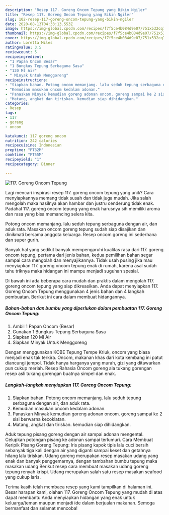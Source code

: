 ```yaml
---
description: "Resep 117. Goreng Oncom Tepung yang Bikin Ngiler"
title: "Resep 117. Goreng Oncom Tepung yang Bikin Ngiler"
slug: 102-resep-117-goreng-oncom-tepung-yang-bikin-ngiler
date: 2020-08-13T04:33:13.553Z
image: https://img-global.cpcdn.com/recipes/f7f5ce4b084d9e07/751x532cq70/117-goreng-oncom-tepung-foto-resep-utama.jpg
thumbnail: https://img-global.cpcdn.com/recipes/f7f5ce4b084d9e07/751x532cq70/117-goreng-oncom-tepung-foto-resep-utama.jpg
cover: https://img-global.cpcdn.com/recipes/f7f5ce4b084d9e07/751x532cq70/117-goreng-oncom-tepung-foto-resep-utama.jpg
author: Loretta Miles
ratingvalue: 3.5
reviewcount: 5
recipeingredient:
- "1 Papan Oncom Besar"
- "1 Bungkus Tepung Serbaguna Sasa"
- "120 Ml Air"
- " Minyak Untuk Menggoreng"
recipeinstructions:
- "Siapkan bahan. Potong oncom memanjang. lalu seduh tepung serbaguna dengan air, dan aduk rata."
- "Kemudian masukan oncom kedalam adonan."
- "Panaskan Minyak kemudian goreng adonan oncom. goreng sampai ke 2 sisi berwarna kecoklatan."
- "Matang, angkat dan tiriskan. kemudian siap dihidangkan."
categories:
- Resep
tags:
- 117
- goreng
- oncom

katakunci: 117 goreng oncom 
nutrition: 242 calories
recipecuisine: Indonesian
preptime: "PT32M"
cooktime: "PT55M"
recipeyield: "1"
recipecategory: Dinner

---
```



![117. Goreng Oncom Tepung](https://img-global.cpcdn.com/recipes/f7f5ce4b084d9e07/751x532cq70/117-goreng-oncom-tepung-foto-resep-utama.jpg)

Lagi mencari inspirasi resep 117. goreng oncom tepung yang unik? Cara menyiapkannya memang tidak susah dan tidak juga mudah. Jika salah mengolah maka hasilnya akan hambar dan justru cenderung tidak enak. Padahal 117. goreng oncom tepung yang enak harusnya sih memiliki aroma dan rasa yang bisa memancing selera kita.

Potong oncom memanjang. lalu seduh tepung serbaguna dengan air, dan aduk rata. Masakan oncom goreng tepung sudah siap disajikan dan dinikmati bersama anggota keluarga. Resep oncom goreng ini sederhana dan super gurih.

Banyak hal yang sedikit banyak mempengaruhi kualitas rasa dari 117. goreng oncom tepung, pertama dari jenis bahan, kedua pemilihan bahan segar sampai cara mengolah dan menyajikannya. Tidak usah pusing jika mau menyiapkan 117. goreng oncom tepung enak di rumah, karena asal sudah tahu triknya maka hidangan ini mampu menjadi suguhan spesial.


Di bawah ini ada beberapa cara mudah dan praktis dalam mengolah 117. goreng oncom tepung yang siap dikreasikan. Anda dapat menyiapkan 117. Goreng Oncom Tepung menggunakan 4 jenis bahan dan 4 langkah pembuatan. Berikut ini cara dalam membuat hidangannya.

<!--inarticleads1-->

##### Bahan-bahan dan bumbu yang diperlukan dalam pembuatan 117. Goreng Oncom Tepung:

1. Ambil 1 Papan Oncom (Besar)
1. Gunakan 1 Bungkus Tepung Serbaguna Sasa
1. Siapkan 120 Ml Air
1. Siapkan  Minyak Untuk Menggoreng


Dengan menggunakan KOBE Tepung Tempe Kriuk, oncom yang biasa menjadi enak tak terkira. Oncom, makanan khas dari kota kembang ini patut diancungi jempol. Tidak hanya harganya yang murah, gizi yang ditawarkan pun cukup meriah. Resep Rahasia Oncom goreng ala tukang gorengan resep asli tukang gorengan buatnya simpel dan enak. 

<!--inarticleads2-->

##### Langkah-langkah menyiapkan 117. Goreng Oncom Tepung:

1. Siapkan bahan. Potong oncom memanjang. lalu seduh tepung serbaguna dengan air, dan aduk rata.
1. Kemudian masukan oncom kedalam adonan.
1. Panaskan Minyak kemudian goreng adonan oncom. goreng sampai ke 2 sisi berwarna kecoklatan.
1. Matang, angkat dan tiriskan. kemudian siap dihidangkan.


Aduk tepung pisang goreng dengan air sampai adonan mengental. Celupkan potongan pisang ke adonan sampai terlumuri. Cara Membuat Keripik Pisang Goreng Tepung: Iris pisang kapok tipis lalu cuci bersih sebanyak tiga kali dengan air yang diganti sampai keset dan getahnya hilang lalu tiriskan. Udang goreng merupakan resep masakan udang yang enak dan banyak penggemarnya, dengan tambahan bumbu tepung maka masakan udang Berikut resep cara membuat masakan udang goreng tepung renyah krispi. Udang merupakan salah satu resep masakan seafood yang cukup laris. 

Terima kasih telah membaca resep yang kami tampilkan di halaman ini. Besar harapan kami, olahan 117. Goreng Oncom Tepung yang mudah di atas dapat membantu Anda menyiapkan hidangan yang enak untuk keluarga/teman maupun menjadi ide dalam berjualan makanan. Semoga bermanfaat dan selamat mencoba!

